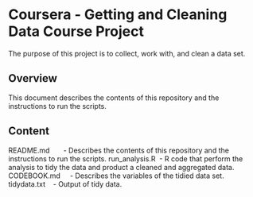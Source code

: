 # Coursera - Getting and Cleaning Data Course Project
The purpose of this project is to collect, work with, and clean a data set.

## Overview
This document describes the contents of this repository and the instructions to run the scripts.

## Content
README.md       - Describes the contents of this repository and the instructions to run the scripts.
run_analysis.R  - R code that perform the analysis to tidy the data and product a cleaned and aggregated data.
CODEBOOK.md     - Describes the variables of the tidied data set.
tidydata.txt    - Output of tidy data.
